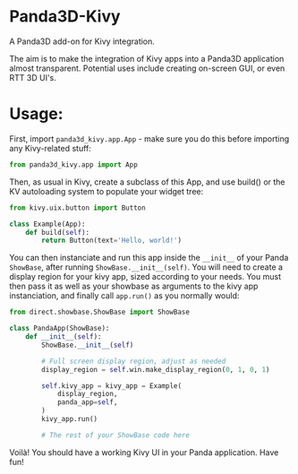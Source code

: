 Panda3D-Kivy
============

A Panda3D add-on for Kivy integration.

The aim is to make the integration of Kivy apps into a Panda3D application
almost transparent.
Potential uses include creating on-screen GUI, or even RTT 3D UI's.


Usage:
======

First, import `panda3d_kivy.app.App` - make sure you do this before importing
any Kivy-related stuff:

```python
from panda3d_kivy.app import App
```

Then, as usual in Kivy, create a subclass of this App, and use build() or the
KV autoloading system to populate your widget tree:

```python
from kivy.uix.button import Button

class Example(App):
    def build(self):
        return Button(text='Hello, world!')
```

You can then instanciate and run this app inside the `__init__` of your Panda
`ShowBase`, after running `ShowBase.__init__(self)`. You will need to create a
display region for your kivy app, sized according to your needs. You must then
pass it as well as your showbase as arguments to the kivy app instanciation,
and finally call `app.run()` as you normally would:

```python
from direct.showbase.ShowBase import ShowBase

class PandaApp(ShowBase):
    def __init__(self):
        ShowBase.__init__(self)

        # Full screen display region, adjust as needed
        display_region = self.win.make_display_region(0, 1, 0, 1)

        self.kivy_app = kivy_app = Example(
            display_region,
            panda_app=self,
        )
        kivy_app.run()

        # The rest of your ShowBase code here
```

Voilà! You should have a working Kivy UI in your Panda application. Have fun!
